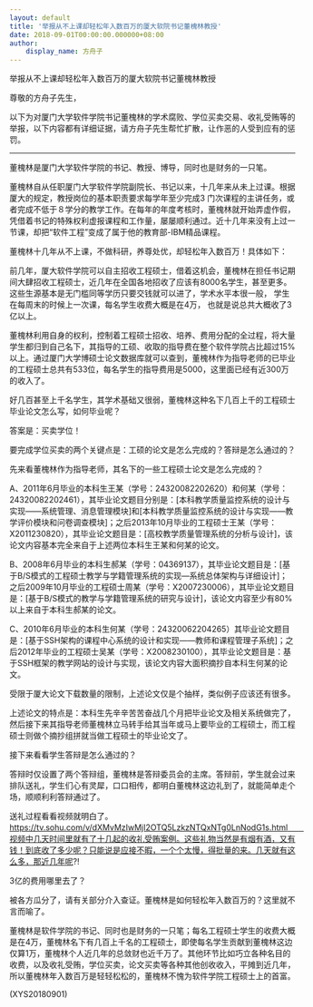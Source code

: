 ```yaml
---
layout: default
title: '举报从不上课却轻松年入数百万的厦大软院书记董槐林教授'
date: 2018-09-01T00:00:00.000000+08:00
author:
    display_name: 方舟子
---
```


举报从不上课却轻松年入数百万的厦大软院书记董槐林教授

尊敬的方舟子先生，

以下为对厦门大学软件学院书记董槐林的学术腐败、学位买卖交易、收礼受贿等的举报，以下内容都有详细证据，请方舟子先生帮忙扩散，让作恶的人受到应有的惩罚。

----

董槐林是厦门大学软件学院的书记、教授、博导，同时也是财务的一只笔。

董槐林自从任职厦门大学软件学院副院长、书记以来，十几年来从未上过课。根据厦大的规定，教授岗位的基本职责要求每学年至少完成3 门次课程的主讲任务，或者完成不低于８学分的教学工作。在每年的年度考核时，董槐林就开始弄虚作假，凭借着书记的特殊权利虚报课程和工作量，屡屡顺利通过。近十几年来没有上过一节课，却把“软件工程”变成了属于他的教育部-IBM精品课程。

董槐林十几年从不上课，不做科研，养尊处优，却轻松年入数百万！具体如下：

前几年，厦大软件学院可以自主招收工程硕士，借着这机会，董槐林在担任书记期间大肆招收工程硕士，近几年在全国各地招收了应该有8000名学生，甚至更多。这些生源基本是无门槛同等学历只要交钱就可以进了，学术水平本很一般， 学生在每周末的时候上一次课，每名学生收费大概是在4万， 也就是说总共大概收了3亿以上。

董槐林利用自身的权利，控制着工程硕士招收、培养、费用分配的全过程，将大量学生都归到自己名下，其指导的工硕、收取的指导费在整个软件学院占比超过15%以上。通过厦门大学博硕士论文数据库就可以查到，董槐林作为指导老师的已毕业的工程硕士总共有533位，每名学生的指导费用是5000，这里面已经有近300万的收入了。

好几百甚至上千名学生，其学术基础又很弱，董槐林这种名下几百上千的工程硕士毕业论文怎么写，如何毕业呢？

答案是：买卖学位！

要完成学位买卖的两个关键点是：工硕的论文是怎么完成的？答辩是怎么通过的？

先来看董槐林作为指导老师，其名下的一些工程硕士论文是怎么完成的？

A、2011年6月毕业的本科生王某（学号：24320082202620）和何某（学号：24320082202461），其毕业论文题目分别是：[本科教学质量监控系统的设计与实现——系统管理、消息管理模块]和[本科教学质量监控系统的设计与实现——教学评价模块和问卷调查模块]；之后2013年10月毕业的工程硕士王某（学号：X2011230820），其毕业论文题目是：[高校教学质量管理系统的分析与设计]，该论文内容基本完全来自于上述两位本科生王某和何某的论文。

B、2008年6月毕业的本科生郝某（学号：04369137），其毕业论文题目是：[基于B/S模式的工程硕士教学与学籍管理系统的实现—系统总体架构与详细设计]；之后2009年10月毕业的工程硕士周某（学号：X2007230006），其毕业论文题目是：[基于B/S模式的教学与学籍管理系统的研究与设计]，该论文内容至少有80%以上来自于本科生郝某的论文。

C、2010年6月毕业的本科生何某（学号：24320062204265）其毕业论文题目是：[基于SSH架构的课程中心系统的设计和实现——教师和课程管理子系统]；之后2012年毕业的工程硕士吴某（学号：X2008230100），其毕业论文题目是：基于SSH框架的教学网站的设计与实现，该论文内容大面积摘抄自本科生何某的论文。

受限于厦大论文下载数量的限制，上述论文仅是个抽样，类似例子应该还有很多。

上述论文的特点是：本科生先辛辛苦苦奋战几个月把毕业论文及相关系统做完了，然后接下来其指导老师董槐林立马转手给其当年或马上要毕业的工程硕士，而工程硕士则做个摘抄组拼就当做工程硕士的毕业论文了。

接下来看看学生答辩是怎么通过的？

答辩时仅设置了两个答辩组，董槐林是答辩委员会的主席。答辩前，学生就会过来排队送礼，学生们心有灵犀，口口相传，都明白董槐林这边礼到了，就能简单走个场，顺顺利利答辩通过了。

送礼过程看看视频就明白了。https://tv.sohu.com/v/dXMvMzIwMjI2OTQ5LzkzNTQxNTg0LnNodG1s.html　　视频中几天时间里就有了十几起的收礼受贿案例。这些礼物当然是有烟有酒，又有钱！到底收了多少呢？只能说是应接不暇，一个个太慢，得批量的来。几天就有这么多，那近几年呢?!

3亿的费用哪里去了？

被各方瓜分了，请有关部分介入查证。董槐林是如何轻松年入数百万的？这里就不言而喻了。

董槐林是软件学院的书记、同时也是财务的一只笔；每名工程硕士学生的收费大概是在4万，董槐林名下有几百上千名的工程硕士，即使每名学生贡献到董槐林这边仅算1万，董槐林个人近几年的总敛财也近千万了。其他环节比如巧立各种名目的收费，以及收礼受贿，学位买卖，论文买卖等各种其他创收收入，平摊到近几年，所以董槐林年入数百万是轻轻松松的，董槐林不愧为软件学院工程硕士上的首富。

(XYS20180901)

